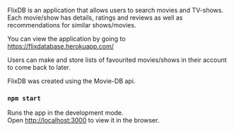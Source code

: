 FlixDB is an application that allows users to search movies and TV-shows.  Each movie/show has details, ratings and reviews as well as recommendations for similar shows/movies.

You can view the application by going to https://flixdatabase.herokuapp.com/

Users can make and store lists of favourited movies/shows in their account to come back to later.

FlixDB was created using the Movie-DB api.



### `npm start`

Runs the app in the development mode.<br>
Open [http://localhost:3000](http://localhost:3000) to view it in the browser.


